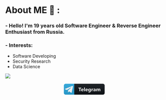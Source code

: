 # About ME 💬 :

### - Hello! I'm 19 years old Software Engineer & Reverse Engineer Enthusiast from Russia.

### - Interests:

- Software Developing
- Security Research
- Data Science

![](https://komarev.com/ghpvc/?username=removespread&label=%E2%9D%A4%EF%B8%8F&color=000000&style=flat)

<p align="center">
 <a href="https://t.me/fakelag" align="center">
   <img align="center" alt="Telegram" width="130" hight="100" src="https://github.com/Eastonn/Eastonn/blob/master/assets/icons/telegram.png" />
 </a>
</p>

